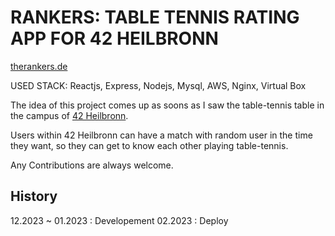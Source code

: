 # RANKERS: TABLE TENNIS RATING APP FOR 42 HEILBRONN

[therankers.de](https://therankers.de)

USED STACK: Reactjs, Express, Nodejs, Mysql, AWS, Nginx, Virtual Box

The idea of this project comes up as soons as I saw the table-tennis table in the campus of [42 Heilbronn](https://www.42heilbronn.de/).

Users within 42 Heilbronn can have a match with random user in the time they want, so they can get to know each other playing table-tennis.

Any Contributions are always welcome.

## History

12.2023 ~ 01.2023 : Developement
02.2023           : Deploy
